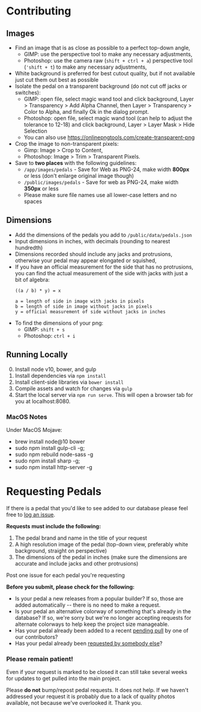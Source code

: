 # Contributing

## Images

-   Find an image that is as close as possible to a perfect top-down angle,
    -   GIMP: use the perspective tool to make any necessary adjustments,
    -   Photoshop: use the camera raw (`shift + ctrl + a`) perspective tool (`'shift + t`) to make any necessary adjustments,
-   White background is preferred for best cutout quality, but if not available just cut them out best as possible
-   Isolate the pedal on a transparent background (do not cut off jacks or switches):
    -   GIMP: open file, select magic wand tool and click background, Layer > Transparency > Add Alpha Channel, then Layer > Transparency > Color to Alpha, and finally Ok in the dialog prompt.
    -   Photoshop: open file, select magic wand tool (can help to adjust the tolerance to 12-18) and click background, Layer > Layer Mask > Hide Selection
    -   You can also use https://onlinepngtools.com/create-transparent-png
-   Crop the image to non-transparent pixels:
    -   Gimp: Image > Crop to Content,
    -   Photoshop: Image > Trim > Transparent Pixels.
-   Save to **two places** with the following guidelines:
    -   `/app/images/pedals` - Save for Web as PNG-24, make width **800px** or less (don't enlarge original image though)
    -   `/public/images/pedals` - Save for web as PNG-24, make width **350px** or less
    -   Please make sure file names use all lower-case letters and no spaces

## Dimensions

-   Add the dimensions of the pedals you add to `/public/data/pedals.json`
-   Input dimensions in inches, with decimals (rounding to nearest hundredth)
-   Dimensions recorded should include any jacks and protrusions, otherwise your pedal may appear elongated or squished,
-   If you have an official measurement for the side that has no protrusions, you can find the actual measurement of the side with jacks with just a bit of algebra:
    ```
    ((a / b) * y) = x

    a = length of side in image with jacks in pixels
    b = length of side in image without jacks in pixels
    y = official measurement of side without jacks in inches
    ```
-   To find the dimensions of your png:
    -   GIMP: `shift + s`
    -   Photoshop: `ctrl + i`


## Running Locally

0. Install node v10, bower, and gulp
1. Install dependencies via `npm install`
2. Install client-side libraries via `bower install`
3. Compile assets and watch for changes via `gulp`
4. Start the local server via `npm run serve`. This will open a browser tab for you at localhost:8080.

### MacOS Notes

Under MacOS Mojave:

-   brew install node@10 bower
-   sudo npm install gulp-cli -g;
-   sudo npm rebuild node-sass -g
-   sudo npm install sharp -g;
-   sudo npm install http-server -g

# Requesting Pedals

If there is a pedal that you'd like to see added to our database please feel free to [log an issue](https://github.com/PedalPlayground/PedalPlayground.github.io/issues).

**Requests must include the following:**

1.  The pedal brand and name in the title of your request
2.  A high resolution image of the pedal (top-down view, preferably white background, straight on perspective)
3.  The dimensions of the pedal in inches (make sure the dimensions are accurate and include jacks and other protrusions)

Post one issue for each pedal you're requesting

**Before you submit, please check for the following:**

-   Is your pedal a new releases from a popular builder?  If so, those are added automatically -- there is no need to make a request.
-   Is your pedal an alternative colorway of something that's already in the database?  If so, we're sorry but we're no longer accepting requests for alternate colorways to help keep the project size manageable.
-   Has your pedal already been added to a recent [pending pull](https://github.com/PedalPlayground/PedalPlayground.github.io/pulls) by one of our contributors?
-   Has your pedal already been [requested by somebody else](https://github.com/PedalPlayground/PedalPlayground.github.io/issues)?

### Please remain patient! ###

Even if your request is marked to be closed it can still take several weeks for updates to get pulled into the main project.

Please **do not** bump/repost pedal requests.  It does not help.  If we haven't addressed your request it is probably due to a lack of quality photos available, not because we've overlooked it.  Thank you.
